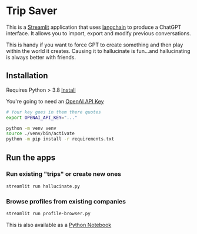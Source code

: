# Trip Saver

This is a [Streamlit](https://streamlit.io) application that uses [langchain](https://langchain.com/) to produce a ChatGPT interface. It allows you to import, export and modify previous conversations.

This is handy if you want to force GPT to create something and then play within the world it creates. Causing it to hallucinate is fun...and hallucinating is always better with friends.

## Installation

Requires Python > 3.8 [Install](https://python.org)

You're going to need an [OpenAI API Key](https://platform.openai.com/account/api-keys)

```bash
# Your key goes in them there quotes
export OPENAI_API_KEY="..."
```

```bash
python -m venv venv
source ./venv/bin/activate
python -m pip install -r requirements.txt
```

## Run the apps


### Run existing "trips" or create new ones

```bash
streamlit run hallucinate.py
```

### Browse profiles from existing companies

```bash
streamlit run profile-browser.py
```

This is also available as a [Python Notebook](profile-browser.ipynb)